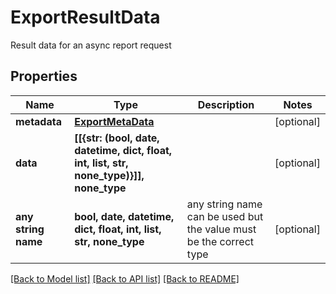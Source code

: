 # ExportResultData

Result data for an async report request

## Properties
Name | Type | Description | Notes
------------ | ------------- | ------------- | -------------
**metadata** | [**ExportMetaData**](ExportMetaData.md) |  | [optional] 
**data** | **[[{str: (bool, date, datetime, dict, float, int, list, str, none_type)}]], none_type** |  | [optional] 
**any string name** | **bool, date, datetime, dict, float, int, list, str, none_type** | any string name can be used but the value must be the correct type | [optional]

[[Back to Model list]](../README.md#documentation-for-models) [[Back to API list]](../README.md#documentation-for-api-endpoints) [[Back to README]](../README.md)


